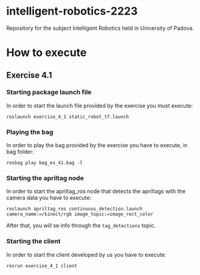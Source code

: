 # intelligent-robotics-2223
Repository for the subject Intelligent Robotics held in University of Padova.

# How to execute
## Exercise 4.1
### Starting package launch file
In order to start the launch file provided by the exercise you must execute:

``roslaunch exercise_4_1 static_robot_tf.launch``
### Playing the bag
In order to play the bag provided by the exercise you have to execute, in bag folder:

``rosbag play bag_es_41.bag -l``
### Starting the apriltag node
In order to start the apriltag_ros node that detects the apriltags with the camera data you have to execute:

```roslaunch apriltag_ros continuous_detection.launch camera_name:=/kinect/rgb image_topic:=image_rect_color```

After that, you will se info through the ``tag_detections`` topic.

### Starting the client
In order to start the client developed by us you have to execute:

``rosrun exercise_4_1 client``
